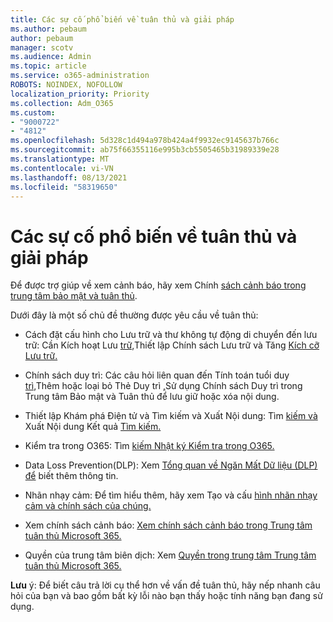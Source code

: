 ```yaml
---
title: Các sự cố phổ biến về tuân thủ và giải pháp
ms.author: pebaum
author: pebaum
manager: scotv
ms.audience: Admin
ms.topic: article
ms.service: o365-administration
ROBOTS: NOINDEX, NOFOLLOW
localization_priority: Priority
ms.collection: Adm_O365
ms.custom:
- "9000722"
- "4812"
ms.openlocfilehash: 5d328c1d494a978b424a4f9932ec9145637b766c
ms.sourcegitcommit: ab75f66355116e995b3cb5505465b31989339e28
ms.translationtype: MT
ms.contentlocale: vi-VN
ms.lasthandoff: 08/13/2021
ms.locfileid: "58319650"
---
```

# <a name="compliance-common-issues-and-resolutions"></a>Các sự cố phổ biến về tuân thủ và giải pháp

Để được trợ giúp về xem cảnh báo, hãy xem Chính [sách cảnh báo trong trung tâm bảo mật và tuân thủ](https://docs.microsoft.com/microsoft-365/compliance/alert-policies).

Dưới đây là một số chủ đề thường được yêu cầu về tuân thủ:

- Cách đặt cấu hình cho Lưu trữ và thư không tự động di chuyển đến lưu trữ: Cần Kích hoạt Lưu [trữ,](https://docs.microsoft.com/microsoft-365/compliance/set-up-an-archive-and-deletion-policy-for-mailboxes)Thiết lập Chính sách Lưu trữ và Tăng [Kích cỡ Lưu trữ.](https://docs.microsoft.com/microsoft-365/compliance/enable-unlimited-archiving)

- Chính sách duy trì: Các câu hỏi [](https://docs.microsoft.com/exchange/security-and-compliance/messaging-records-management/create-a-retention-policy) liên quan đến Tính toán tuổi duy [trì,](https://docs.microsoft.com/exchange/security-and-compliance/messaging-records-management/retention-age)Thêm hoặc loại bỏ Thẻ Duy trì [,](https://docs.microsoft.com/exchange/security-and-compliance/messaging-records-management/add-or-remove-retention-tags)Sử dụng Chính sách Duy trì trong Trung tâm Bảo mật và Tuân thủ để lưu giữ hoặc xóa nội dung.

- Thiết lập Khám phá Điện tử và Tìm kiếm và Xuất Nội dung: Tìm [kiếm và](https://docs.microsoft.com/microsoft-365/compliance/content-search) Xuất Nội dung Kết quả [Tìm kiếm.](https://docs.microsoft.com/microsoft-365/compliance/export-search-results)

- Kiểm tra trong O365: Tìm [kiếm Nhật ký Kiểm tra trong O365.](https://docs.microsoft.com/microsoft-365/compliance/search-the-audit-log-in-security-and-compliance)

- Data Loss Prevention(DLP): Xem [Tổng quan về Ngăn Mất Dữ liệu (DLP) để](https://docs.microsoft.com/microsoft-365/compliance/data-loss-prevention-policies) biết thêm thông tin.
 
- Nhãn nhạy cảm: Để tìm hiểu thêm, hãy xem Tạo và cấu [hình nhãn nhạy cảm và chính sách của chúng.](https://docs.microsoft.com/microsoft-365/compliance/create-sensitivity-labels)

- Xem chính sách cảnh báo: [Xem chính sách cảnh báo trong Trung tâm tuân thủ Microsoft 365.](https://docs.microsoft.com/microsoft-365/compliance/alert-policies)

- Quyền của trung tâm biên dịch: Xem [Quyền trong trung tâm Trung tâm tuân thủ Microsoft 365.](https://docs.microsoft.com/microsoft-365/compliance/microsoft-365-compliance-center-permissions)

**Lưu** ý: Để biết câu trả lời cụ thể hơn về vấn đề tuân thủ, hãy nếp nhanh câu hỏi của bạn và bao gồm bất kỳ lỗi nào bạn thấy hoặc tính năng bạn đang sử dụng.
